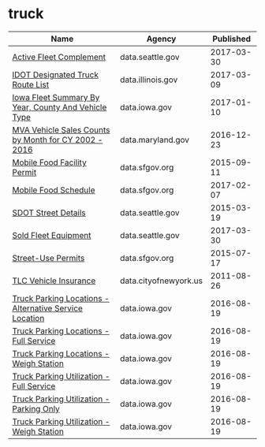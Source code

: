 # truck

Name | Agency | Published
---- | ---- | ---------
[Active Fleet Complement](../datasets/enxu-fgzb.md) | data.seattle.gov | 2017-03-30
[IDOT Designated Truck Route List](../datasets/fe97-gy9p.md) | data.illinois.gov | 2017-03-09
[Iowa Fleet Summary By Year, County And Vehicle Type](../datasets/6rrx-2vwt.md) | data.iowa.gov | 2017-01-10
[MVA Vehicle Sales Counts by Month for CY 2002 - 2016](../datasets/un65-7ipd.md) | data.maryland.gov | 2016-12-23
[Mobile Food Facility Permit](../datasets/rqzj-sfat.md) | data.sfgov.org | 2015-09-11
[Mobile Food Schedule](../datasets/jjew-r69b.md) | data.sfgov.org | 2017-02-07
[SDOT Street Details](../datasets/njkx-jbip.md) | data.seattle.gov | 2015-03-19
[Sold Fleet Equipment](../datasets/y6ef-jf2w.md) | data.seattle.gov | 2017-03-30
[Street-Use Permits](../datasets/b6tj-gt35.md) | data.sfgov.org | 2015-07-17
[TLC Vehicle Insurance](../datasets/cw8b-zbc3.md) | data.cityofnewyork.us | 2011-08-26
[Truck Parking Locations - Alternative Service Location](../datasets/p594-nfrt.md) | data.iowa.gov | 2016-08-19
[Truck Parking Locations - Full Service](../datasets/waz4-9ac7.md) | data.iowa.gov | 2016-08-19
[Truck Parking Locations - Weigh Station](../datasets/2sb8-ckmi.md) | data.iowa.gov | 2016-08-19
[Truck Parking Utilization - Full Service](../datasets/p796-qvyc.md) | data.iowa.gov | 2016-08-19
[Truck Parking Utilization - Parking Only](../datasets/4dfe-ikq6.md) | data.iowa.gov | 2016-08-19
[Truck Parking Utilization - Weigh Station](../datasets/pcia-gz2m.md) | data.iowa.gov | 2016-08-19

